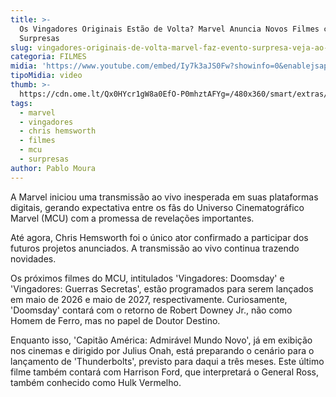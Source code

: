 ```yaml
---
title: >-
  Os Vingadores Originais Estão de Volta? Marvel Anuncia Novos Filmes com
  Surpresas
slug: vingadores-originais-de-volta-marvel-faz-evento-surpresa-veja-ao-vivo
categoria: FILMES
midia: 'https://www.youtube.com/embed/Iy7k3aJS0Fw?showinfo=0&enablejsapi=1'
tipoMidia: video
thumb: >-
  https://cdn.ome.lt/Qx0HYcr1gW8a0EfO-P0mhztAFYg=/480x360/smart/extras/conteudos/omelete_THUMB_-_2025-03-26T120756.825.png
tags:
  - marvel
  - vingadores
  - chris hemsworth
  - filmes
  - mcu
  - surpresas
author: Pablo Moura
---
```


A Marvel iniciou uma transmissão ao vivo inesperada em suas plataformas digitais, gerando expectativa entre os fãs do Universo Cinematográfico Marvel (MCU) com a promessa de revelações importantes.

Até agora, Chris Hemsworth foi o único ator confirmado a participar dos futuros projetos anunciados. A transmissão ao vivo continua trazendo novidades.

Os próximos filmes do MCU, intitulados 'Vingadores: Doomsday' e 'Vingadores: Guerras Secretas', estão programados para serem lançados em maio de 2026 e maio de 2027, respectivamente. Curiosamente, 'Doomsday' contará com o retorno de Robert Downey Jr., não como Homem de Ferro, mas no papel de Doutor Destino.

Enquanto isso, 'Capitão América: Admirável Mundo Novo', já em exibição nos cinemas e dirigido por Julius Onah, está preparando o cenário para o lançamento de 'Thunderbolts', previsto para daqui a três meses. Este último filme também contará com Harrison Ford, que interpretará o General Ross, também conhecido como Hulk Vermelho.
